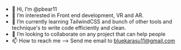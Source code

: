 - 👋 Hi, I’m @pbear11
- 👀 I’m interested in Front end development, VR and AR.
- 🌱 I’m currently learning TailwindCSS and bunch of other tools and technique's to write code efficiently and clean.
- 💞️ I’m looking to collaborate on any project that can help people
- 📫 How to reach me --> Send me email to bluekarasu11@gmail.com

<!---
pbear11/pbear11 is a ✨ special ✨ repository because its `README.md` (this file) appears on your GitHub profile.
You can click the Preview link to take a look at your changes.
--->
